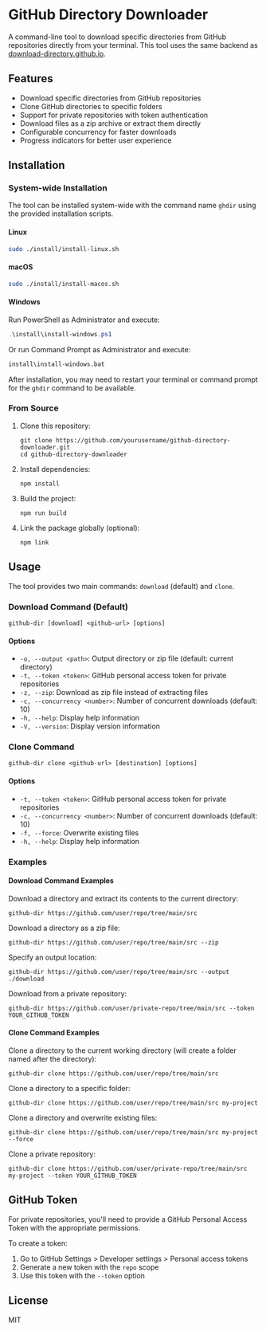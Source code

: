 # GitHub Directory Downloader

A command-line tool to download specific directories from GitHub repositories directly from your terminal. This tool uses the same backend as [download-directory.github.io](https://download-directory.github.io/).

## Features

- Download specific directories from GitHub repositories
- Clone GitHub directories to specific folders
- Support for private repositories with token authentication
- Download files as a zip archive or extract them directly
- Configurable concurrency for faster downloads
- Progress indicators for better user experience

## Installation

### System-wide Installation

The tool can be installed system-wide with the command name `ghdir` using the provided installation scripts.

#### Linux

```bash
sudo ./install/install-linux.sh
```

#### macOS

```bash
sudo ./install/install-macos.sh
```

#### Windows

Run PowerShell as Administrator and execute:

```powershell
.\install\install-windows.ps1
```

Or run Command Prompt as Administrator and execute:

```cmd
install\install-windows.bat
```

After installation, you may need to restart your terminal or command prompt for the `ghdir` command to be available.

### From Source

1. Clone this repository:
   ```
   git clone https://github.com/yourusername/github-directory-downloader.git
   cd github-directory-downloader
   ```

2. Install dependencies:
   ```
   npm install
   ```

3. Build the project:
   ```
   npm run build
   ```

4. Link the package globally (optional):
   ```
   npm link
   ```

## Usage

The tool provides two main commands: `download` (default) and `clone`.

### Download Command (Default)

```
github-dir [download] <github-url> [options]
```

#### Options

- `-o, --output <path>`: Output directory or zip file (default: current directory)
- `-t, --token <token>`: GitHub personal access token for private repositories
- `-z, --zip`: Download as zip file instead of extracting files
- `-c, --concurrency <number>`: Number of concurrent downloads (default: 10)
- `-h, --help`: Display help information
- `-V, --version`: Display version information

### Clone Command

```
github-dir clone <github-url> [destination] [options]
```

#### Options

- `-t, --token <token>`: GitHub personal access token for private repositories
- `-c, --concurrency <number>`: Number of concurrent downloads (default: 10)
- `-f, --force`: Overwrite existing files
- `-h, --help`: Display help information

### Examples

#### Download Command Examples

Download a directory and extract its contents to the current directory:
```
github-dir https://github.com/user/repo/tree/main/src
```

Download a directory as a zip file:
```
github-dir https://github.com/user/repo/tree/main/src --zip
```

Specify an output location:
```
github-dir https://github.com/user/repo/tree/main/src --output ./download
```

Download from a private repository:
```
github-dir https://github.com/user/private-repo/tree/main/src --token YOUR_GITHUB_TOKEN
```

#### Clone Command Examples

Clone a directory to the current working directory (will create a folder named after the directory):
```
github-dir clone https://github.com/user/repo/tree/main/src
```

Clone a directory to a specific folder:
```
github-dir clone https://github.com/user/repo/tree/main/src my-project
```

Clone a directory and overwrite existing files:
```
github-dir clone https://github.com/user/repo/tree/main/src my-project --force
```

Clone a private repository:
```
github-dir clone https://github.com/user/private-repo/tree/main/src my-project --token YOUR_GITHUB_TOKEN
```

## GitHub Token

For private repositories, you'll need to provide a GitHub Personal Access Token with the appropriate permissions.

To create a token:
1. Go to GitHub Settings > Developer settings > Personal access tokens
2. Generate a new token with the `repo` scope
3. Use this token with the `--token` option

## License

MIT
